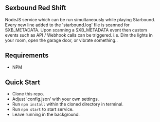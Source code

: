 ## Sexbound Red Shift
NodeJS service which can be run simultaneously while playing Starbound. Every new line added to the 'starbound.log' file is scanned for SXB_METADATA. Upon scanning a SXB_METADATA event then custom events such as API / Webhook calls can be triggered. i.e. Dim the lights in your room, open the garage door, or vibrate something..

## Requirements
* NPM

## Quick Start

* Clone this repo.
* Adjust 'config.json' with your own settings.
* Run ```npm install``` within the cloned directory in terminal.
* Run ```npm start``` to start service.
* Leave running in the background.